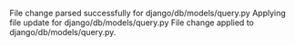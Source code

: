 File change parsed successfully for django/db/models/query.py
Applying file update for django/db/models/query.py
File change applied to django/db/models/query.py.
